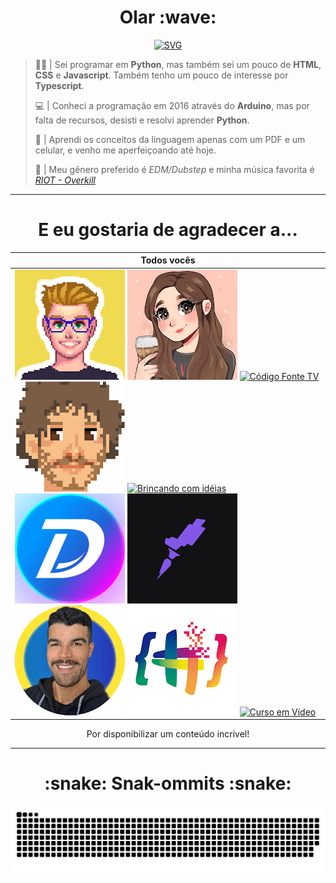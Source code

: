 <div align="center">
  <h1>Olar :wave:</h1>
  <a href="https://git.io/typing-svg">
    <img src="https://readme-typing-svg.demolab.com?font=Fredoka+One&duration=3000&pause=1000&color=D6D2FC&center=true&vCenter=true&width=390&lines=Eu+sou+o+Lobo+%F0%9F%90%BA%2C+e+eu+adoro+tecnologia!;Eu+sou+o+Lobo+%F0%9F%90%BA%2C+e+eu+adoro+comida!;Eu+sou+o+Lobo+%F0%9F%90%BA%2C+e+eu+adoro+programar!;Eu+sou+o+Lobo+%F0%9F%90%BA%2C+e+eu+adoro+aprender!" alt="SVG">
</a>
</div>

> :technologist: | Sei programar em **Python**, mas também sei um pouco de **HTML**, **CSS** e **Javascript**. Também tenho um pouco de  interesse por **Typescript**.
> 
> :computer: | Conheci a programação em 2016 através do **Arduino**, mas por falta de recursos, desisti e resolvi aprender **Python**.
> 
> :iphone: | Aprendi os conceitos da linguagem apenas com um PDF e um celular, e venho me aperfeiçoando até hoje.
> 
> :musical_note: | Meu gênero preferido é *EDM/Dubstep* e minha música favorita é [*RIOT - Overkill*](https://open.spotify.com/track/4XdaaDFE881SlIaz31pTAG?si=d4e500f50a2f4afe)

***

<div align="center">
  <h1>E eu gostaria de agradecer a...</h1>

| Todos vocês |
|-------------|
| [![Filipe Dechamps](./assets/Filipe_Dechamps.jpg)](https://www.youtube.com/@FilipeDeschamps)  [![Rafaella Ballerini](./assets/Rafaella_ballerini.jpg)](https://www.youtube.com/@rafaellaballerini) [![Código Fonte TV](./assets/C%C3%B3digo_fonte_TV.jpg)](https://www.youtube.com/@codigofontetv) [![Eduardo Mendes](./assets/Eduardo_Mendes.jpg)](https://www.youtube.com/@Dunossauro) [![Brincando com idéias](./assets/Brincando__Com_id%C3%A9ias.jpg)](https://www.youtube.com/@BrincandocomIdeias) [![Diolinux](./assets/Diolinux.jpg )](https://www.youtube.com/@Diolinux) [![Rocketseat](./assets/Rocketseat.jpg)](https://www.youtube.com/@rocketseat) [![Dev Aprender](./assets/Dev_Aprender.jpg)](https://www.youtube.com/@DevAprender) [![Hashtag Programação](./assets/hashtag_Programa%C3%A7%C3%A3o.jpg)](https://www.youtube.com/@HashtagProgramacao) [![Curso em Vídeo](.//assets/Curso_Em_V%C3%ADdeo.jpg)](https://www.youtube.com/@CursoemVideo) |
  
<p>Por disponibilizar um conteúdo incrivel!</p>

</div>

***

<div align="center">
  <h1>:snake: Snak-ommits :snake:</h1>
  <img alt="Snake animation" src="https://github.com/Lobooooooo14/Lobooooooo14/blob/output/github-contribution-grid-snake.svg">
</div>
